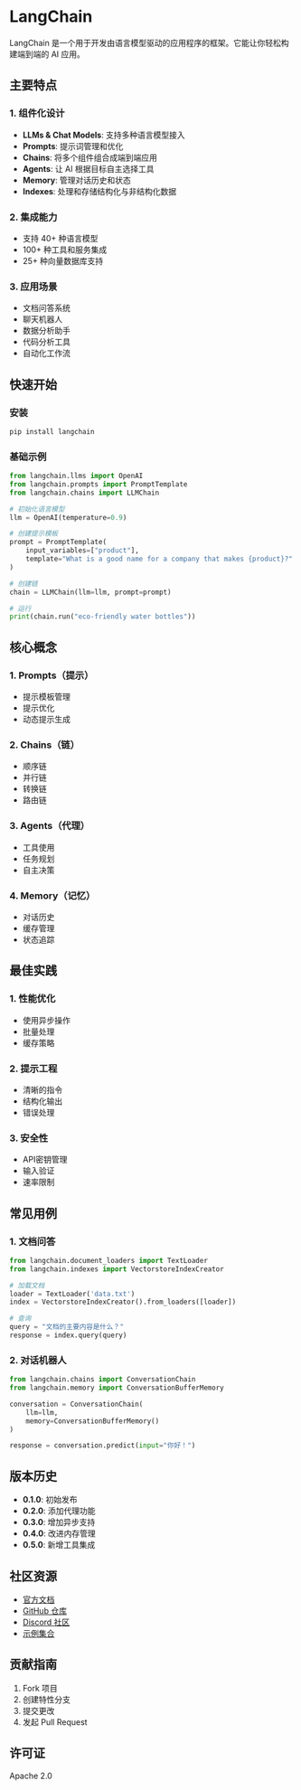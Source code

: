 # LangChain

LangChain 是一个用于开发由语言模型驱动的应用程序的框架。它能让你轻松构建端到端的 AI 应用。

## 主要特点

### 1. 组件化设计
- **LLMs & Chat Models**: 支持多种语言模型接入
- **Prompts**: 提示词管理和优化
- **Chains**: 将多个组件组合成端到端应用
- **Agents**: 让 AI 根据目标自主选择工具
- **Memory**: 管理对话历史和状态
- **Indexes**: 处理和存储结构化与非结构化数据

### 2. 集成能力
- 支持 40+ 种语言模型
- 100+ 种工具和服务集成
- 25+ 种向量数据库支持

### 3. 应用场景
- 文档问答系统
- 聊天机器人
- 数据分析助手
- 代码分析工具
- 自动化工作流

## 快速开始

### 安装
```bash
pip install langchain
```

### 基础示例
```python
from langchain.llms import OpenAI
from langchain.prompts import PromptTemplate
from langchain.chains import LLMChain

# 初始化语言模型
llm = OpenAI(temperature=0.9)

# 创建提示模板
prompt = PromptTemplate(
    input_variables=["product"],
    template="What is a good name for a company that makes {product}?"
)

# 创建链
chain = LLMChain(llm=llm, prompt=prompt)

# 运行
print(chain.run("eco-friendly water bottles"))
```

## 核心概念

### 1. Prompts（提示）
- 提示模板管理
- 提示优化
- 动态提示生成

### 2. Chains（链）
- 顺序链
- 并行链
- 转换链
- 路由链

### 3. Agents（代理）
- 工具使用
- 任务规划
- 自主决策

### 4. Memory（记忆）
- 对话历史
- 缓存管理
- 状态追踪

## 最佳实践

### 1. 性能优化
- 使用异步操作
- 批量处理
- 缓存策略

### 2. 提示工程
- 清晰的指令
- 结构化输出
- 错误处理

### 3. 安全性
- API密钥管理
- 输入验证
- 速率限制

## 常见用例

### 1. 文档问答
```python
from langchain.document_loaders import TextLoader
from langchain.indexes import VectorstoreIndexCreator

# 加载文档
loader = TextLoader('data.txt')
index = VectorstoreIndexCreator().from_loaders([loader])

# 查询
query = "文档的主要内容是什么？"
response = index.query(query)
```

### 2. 对话机器人
```python
from langchain.chains import ConversationChain
from langchain.memory import ConversationBufferMemory

conversation = ConversationChain(
    llm=llm,
    memory=ConversationBufferMemory()
)

response = conversation.predict(input="你好！")
```

## 版本历史

- **0.1.0**: 初始发布
- **0.2.0**: 添加代理功能
- **0.3.0**: 增加异步支持
- **0.4.0**: 改进内存管理
- **0.5.0**: 新增工具集成

## 社区资源

- [官方文档](https://python.langchain.com/docs/)
- [GitHub 仓库](https://github.com/hwchase17/langchain)
- [Discord 社区](https://discord.gg/6adMQxSpJS)
- [示例集合](https://github.com/hwchase17/langchain/tree/master/examples)

## 贡献指南

1. Fork 项目
2. 创建特性分支
3. 提交更改
4. 发起 Pull Request

## 许可证

Apache 2.0 